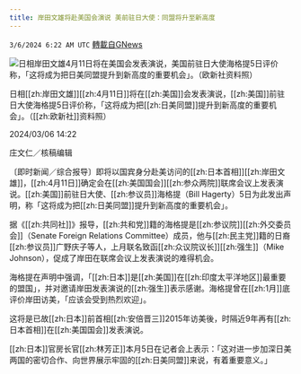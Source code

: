 ```yaml
---
title: 岸田文雄将赴美国会演说 美前驻日大使：同盟将升至新高度
---
```

`3/6/2024 6:22 AM UTC` [轉載自GNews](https://gnews.org/articles/2370035)

![日相岸田文雄4月11日将在美国会发表演说，美国前驻日大使海格提5日评价称，「这将成为把日美同盟提升到新高度的重要机会」。（欧新社资料照）](https://img.ltn.com.tw/Upload/news/600/2024/03/06/phpN8rWPV.jpg "日相岸田文雄4月11日将在美国会发表演说，美国前驻日大使海格提5日评价称，「这将成为把日美同盟提升到新高度的重要机会」。（欧新社资料照）")

日相[[zh:岸田文雄]][[zh:4月11日]]将在[[zh:美国]]会发表演说，[[zh:美国]]前驻日大使海格提5日评价称，「这将成为把[[zh:日美同盟]]提升到新高度的重要机会」。（[[zh:欧新社]]资料照）

2024/03/06 14:22

庄文仁／核稿编辑

〔即时新闻／综合报导〕即将以国宾身分赴美访问的[[zh:日本首相]][[zh:岸田文雄]]，[[zh:4月11日]]确定会在[[zh:美国国会]][[zh:参众两院]]联席会议上发表演说。[[zh:美国]]前驻日大使、[[zh:参议员]]海格提（Bill Hagerty）5日为此发出声明，称「这将成为把[[zh:日美同盟]]提升到新高度的重要机会」。

据《[[zh:共同社]]》报导，[[zh:共和党]]籍的海格提是[[zh:参议院]][[zh:外交委员会]]（Senate Foreign Relations Committee）成员，他与[[zh:民主党]]籍的日裔[[zh:参议员]]广野庆子等人，上月联名致函[[zh:众议院议长]][[zh:强生]]（Mike Johnson），促成了岸田在联席会议上发表演说的难得机会。

海格提在声明中强调，「[[zh:日本]]是[[zh:美国]]在[[zh:印度太平洋地区]]最重要的盟国」，并对邀请岸田发表演说的[[zh:强生]]表示感谢。海格提曾在[[zh:1月]]底评价岸田访美，「应该会受到热烈欢迎」。

这将是已故[[zh:日本]]前首相[[zh:安倍晋三]]2015年访美後，时隔近9年再有[[zh:日本首相]]在[[zh:美国国会]]发表演说。

[[zh:日本]]官房长官[[zh:林芳正]]本月5日在记者会上表示：「这对进一步加深日美两国的密切合作、向世界展示牢固的[[zh:日美同盟]]来说，有着重要意义。」
